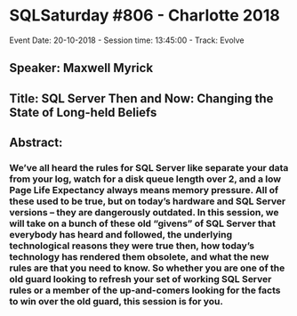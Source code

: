 # SQLSaturday #806 - Charlotte 2018
Event Date: 20-10-2018 - Session time: 13:45:00 - Track: Evolve
## Speaker: Maxwell Myrick
## Title: SQL Server Then and Now: Changing the State of Long-held Beliefs
## Abstract:
### We’ve all heard the rules for SQL Server like separate your data from your log, watch for a disk queue length over 2, and a low Page Life Expectancy always means memory pressure. All of these used to be true, but on today’s hardware and SQL Server versions – they are dangerously outdated. In this session, we will take on a bunch of these old “givens” of SQL Server that everybody has heard and followed, the underlying technological reasons they were true then, how today’s technology has rendered them obsolete, and what the new rules are that you need to know. So whether you are one of the old guard looking to refresh your set of working SQL Server rules or a member of the up-and-comers looking for the facts to win over the old guard, this session is for you.
